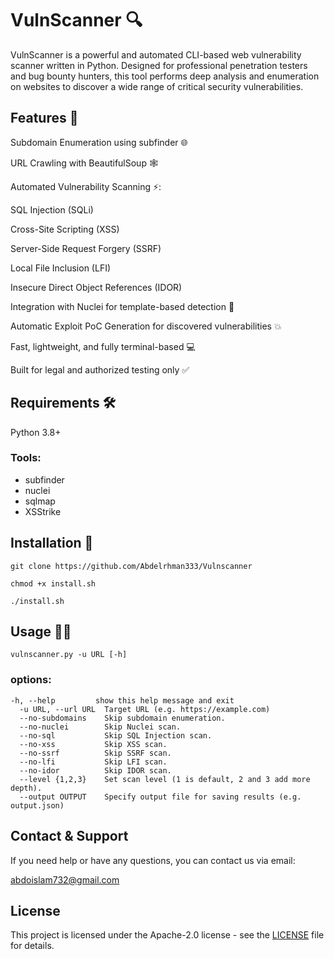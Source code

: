 # VulnScanner 🔍    
VulnScanner is a powerful and automated CLI-based web vulnerability scanner written in Python. Designed for professional penetration testers and bug bounty hunters, this tool performs deep analysis and enumeration on websites to discover a wide range of critical security vulnerabilities.

## Features 🚀
Subdomain Enumeration using subfinder 🌐

URL Crawling with BeautifulSoup 🕸️

Automated Vulnerability Scanning ⚡:

SQL Injection (SQLi)

Cross-Site Scripting (XSS)

Server-Side Request Forgery (SSRF)

Local File Inclusion (LFI)

Insecure Direct Object References (IDOR)

Integration with Nuclei for template-based detection 🧠

Automatic Exploit PoC Generation for discovered vulnerabilities 💥

Fast, lightweight, and fully terminal-based 💻

Built for legal and authorized testing only ✅

## Requirements 🛠️
Python 3.8+

### Tools:

- subfinder
- nuclei
- sqlmap
- XSStrike

## Installation 👾
```
git clone https://github.com/Abdelrhman333/Vulnscanner
```
```
chmod +x install.sh
```
```
./install.sh
```
## Usage 🧙‍♂️
```
vulnscanner.py -u URL [-h]
```
### options: 
```
-h, --help         show this help message and exit
  -u URL, --url URL  Target URL (e.g. https://example.com)
  --no-subdomains    Skip subdomain enumeration.
  --no-nuclei        Skip Nuclei scan.
  --no-sql           Skip SQL Injection scan.
  --no-xss           Skip XSS scan.
  --no-ssrf          Skip SSRF scan.
  --no-lfi           Skip LFI scan.
  --no-idor          Skip IDOR scan.
  --level {1,2,3}    Set scan level (1 is default, 2 and 3 add more depth).
  --output OUTPUT    Specify output file for saving results (e.g. output.json)
```
## Contact & Support

If you need help or have any questions, you can contact us via email:

abdoislam732@gmail.com

## License
This project is licensed under the  Apache-2.0 license - see the [LICENSE](https://github.com/Abdelrhman333/Vulnscanner?tab=Apache-2.0-1-ov-file) file for details.


